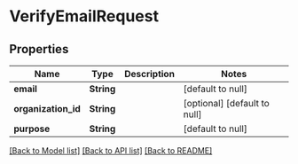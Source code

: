 # VerifyEmailRequest
## Properties

Name | Type | Description | Notes
------------ | ------------- | ------------- | -------------
**email** | **String** |  | [default to null]
**organization\_id** | **String** |  | [optional] [default to null]
**purpose** | **String** |  | [default to null]

[[Back to Model list]](../README.md#documentation-for-models) [[Back to API list]](../README.md#documentation-for-api-endpoints) [[Back to README]](../README.md)

